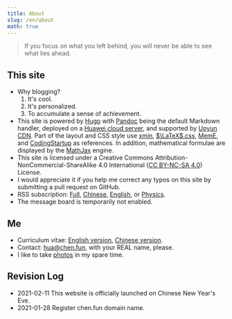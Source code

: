 ```yaml
---
title: About
slug: /en/about
math: true
---
```


> If you focus on what you left behind, you will never be able to see what lies ahead.

## This site

- Why blogging?
  1. It's cool.
  2. It's personalized.
  3. To accumulate a sense of achievement.
- This site is powered by [Hugo](https://gohugo.io/) with [Pandoc](https://pandoc.org/) being the default Markdown handler, deployed on a [Huawei cloud server](https://activity.huaweicloud.com/cps/recommendstore.html?fromacct=5e9a4441-a665-456a-b905-9ade780e0da0&utm_source=V1g3MDY4NTY=&utm_medium=cps&utm_campaign=201905), and supported by [Upyun CDN](https://console.upyun.com/register/?invite=SkO_nj9ld). Part of the layout and CSS style use [xmin](https://github.com/yihui/hugo-xmin), [$\LaTeX$.css](https://latex.now.sh/), [MemE](https://github.com/reuixiy/hugo-theme-meme), and [CodingStartup](https://www.bilibili.com/video/BV1Et411c7Y4) as references. In addition, mathematical formulae are displayed by the [MathJax](https://www.mathjax.org/) engine. 
- This site is licensed under a Creative Commons Attribution-NonCommercial-ShareAlike 4.0 International ([CC BY-NC-SA 4.0](https://creativecommons.org/licenses/by-nc-sa/4.0/deed)) License.
- I would appreciate it if you help me correct any typos on this site by submitting a pull request on GitHub.
- RSS subscription: [Full](/index.xml), [Chinese](/cn/index.xml), [English](/en/index.xml), or [Physics](/phys/index.xml).
- The message board is temporarily not enabled.

## Me

- Curriculum vitae: [English version](/en/cv/), [Chinese version](/zh/cv/).
- Contact: [hua@chen.fun](mailto:hua@chen.fun), with your REAL name, please.
- I like to take [photos](https://500px.com/p/vcg-hahey?stats_source=search&stats_medium=photo_grid&view=photos) in my spare time.

## Revision Log

- 2021-02-11 This website is officially launched on Chinese New Year's Eve.
- 2021-01-28 Register chen.fun domain name.